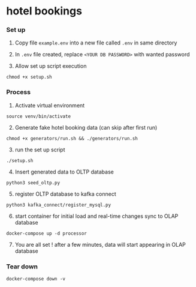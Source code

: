 # hotel bookings

### Set up
1. Copy file `example.env` into a new file called `.env` in same directory
   
2. In `.env` file created, replace `<YOUR DB PASSWORD>` with wanted password 

3. Allow set up script execution

```
chmod +x setup.sh
```

### Process
1. Activate virtual environment

```
source venv/bin/activate
```

2. Generate fake hotel booking data (can skip after first run)

```
chmod +x generators/run.sh && ./generators/run.sh
```

3. run the set up script

```
./setup.sh
```

4. Insert generated data to OLTP database
   
```
python3 seed_oltp.py
``` 

5. register OLTP database to kafka connect

```
python3 kafka_connect/register_mysql.py
```

6. start container for initial load and real-time changes sync to OLAP database

```
docker-compose up -d processor
```

7. You are all set ! after a few minutes, data will start appearing in OLAP database

### Tear down

```
docker-compose down -v
```
